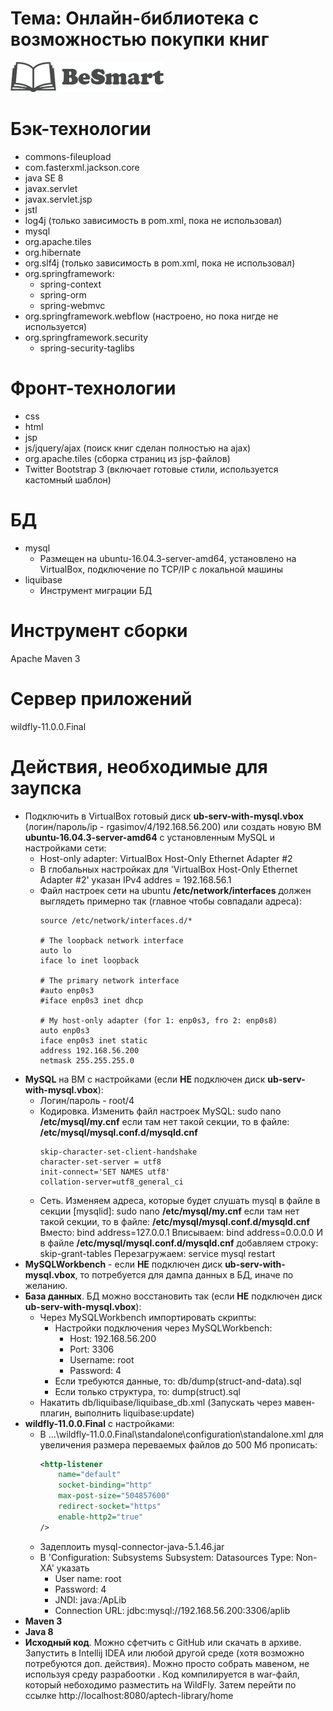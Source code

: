 # Тема: Онлайн-библиотека с возможностью покупки книг
![](https://github.com/gasymovrv/AptechLibrary/blob/master/src/main/webapp/resources/img/BeSmart-logo.png)

# Бэк-технологии
+ commons-fileupload
+ com.fasterxml.jackson.core
+ java SE 8
+ javax.servlet
+ javax.servlet.jsp
+ jstl
+ log4j (только зависимость в pom.xml, пока не использовал)
+ mysql
+ org.apache.tiles
+ org.hibernate
+ org.slf4j (только зависимость в pom.xml, пока не использовал)
+ org.springframework:
    + spring-context
    + spring-orm
    + spring-webmvc
+ org.springframework.webflow (настроено, но пока нигде не используется)
+ org.springframework.security
    + spring-security-taglibs

# Фронт-технологии
+ css
+ html
+ jsp
+ js/jquery/ajax (поиск книг сделан полностью на ajax)
+ org.apache.tiles (сборка страниц из jsp-файлов)
+ Twitter Bootstrap 3 (включает готовые стили, используется кастомный шаблон)

# БД
+ mysql
    + Размещен на ubuntu-16.04.3-server-amd64,
        установлено на VirtualBox,
        подключение по TCP/IP с локальной машины
+ liquibase
     + Инструмент миграции БД

# Инструмент сборки
Apache Maven 3

# Сервер приложений
wildfly-11.0.0.Final

# Действия, необходимые для заупска
+ Подключить в VirtualBox готовый диск **ub-serv-with-mysql.vbox** (логин/пароль/ip - rgasimov/4/192.168.56.200) или создать новую ВМ **ubuntu-16.04.3-server-amd64** с установленным MySQL и настройками сети:
    + Host-only adapter: VirtualBox Host-Only Ethernet Adapter #2
    + В глобальных настройках для 'VirtualBox Host-Only Ethernet Adapter #2' указан IPv4 addres = 192.168.56.1
    + Файл настроек сети на ubuntu **/etc/network/interfaces**
    должен выглядеть примерно так (главное чтобы совпадали адреса):
        ```
        source /etc/network/interfaces.d/*
    
        # The loopback network interface
        auto lo
        iface lo inet loopback
        
        # The primary network interface
        #auto enp0s3
        #iface enp0s3 inet dhcp
        
        # My host-only adapter (for 1: enp0s3, fro 2: enp0s8)
        auto enp0s3
        iface enp0s3 inet static
        address 192.168.56.200
        netmask 255.255.255.0
        ```
+ **MySQL** на ВМ с настройками (если **НЕ** подключен диск **ub-serv-with-mysql.vbox**):
    + Логин/пароль - root/4
    + Кодировка. Изменить файл настроек MySQL:
        sudo nano **/etc/mysql/my.cnf**
        если там нет такой секции, то в файле:
        **/etc/mysql/mysql.conf.d/mysqld.cnf**
        ```
        skip-character-set-client-handshake
        character-set-server = utf8
        init-connect='SET NAMES utf8'
        collation-server=utf8_general_ci
        ```
    + Сеть.
        Изменяем адреса, которые будет слушать mysql в файле в секции [mysqlid]:
        sudo nano **/etc/mysql/my.cnf**
        если там нет такой секции, то в файле:
        **/etc/mysql/mysql.conf.d/mysqld.cnf**
        Вместо: 
        bind address=127.0.0.1
        Вписываем: 
        bind address=0.0.0.0
        И в файле **/etc/mysql/mysql.conf.d/mysqld.cnf** добавляем строку:
        skip-grant-tables
        Перезагружаем: service mysql restart
+ **MySQLWorkbench** - если **НЕ** подключен диск **ub-serv-with-mysql.vbox**, то потребуется для дампа данных в БД, иначе по желанию.
+ **База данных**. БД можно восстановить так (если **НЕ** подключен диск **ub-serv-with-mysql.vbox**):
    + Через MySQLWorkbench импортировать скрипты:
        + Настройки подключения через MySQLWorkbench:
            + Host: 192.168.56.200
            + Port: 3306
            + Username: root
            + Password: 4
        + Если требуются данные, то: db/dump(struct-and-data).sql
        + Если только структура, то: dump(struct).sql
    + Накатить db/liquibase/liquibase_db.xml
    (Запускать через мавен-плагин, выполнить liquibase:update)
+ **wildfly-11.0.0.Final** с настройками:
     + В ...\wildfly-11.0.0.Final\standalone\configuration\standalone.xml
     для увеличения размера переваемых файлов до 500 Мб прописать:
        ```xml
        <http-listener
            name="default"
            socket-binding="http"
            max-post-size="504857600"
            redirect-socket="https"
            enable-http2="true"
        />
        ```
    + Задеплоить mysql-connector-java-5.1.46.jar
    + В 'Configuration: Subsystems    Subsystem: Datasources    Type: Non-XA' указать
        + User name: root
        + Password: 4
        + JNDI: java:/ApLib
        + Connection URL: jdbc:mysql://192.168.56.200:3306/aplib
+ **Maven 3**
+ **Java 8**
+ **Исходный код**. Можно сфетчить с GitHub или скачать в архиве. Запустить в Intellij IDEA или любой другой среде (хотя возможно потребуются доп. действия). Можно просто собрать мавеном, не используя среду разрабоотки . Код компилируется в war-файл, который небоходимо разместить на WildFly. Затем перейти по ссылке http://localhost:8080/aptech-library/home